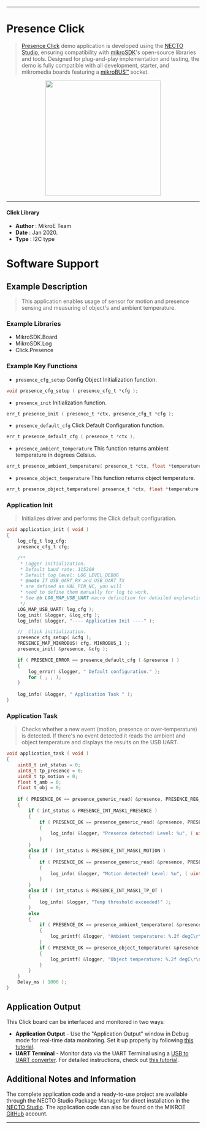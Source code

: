 
---
# Presence Click

> [Presence Click](https://www.mikroe.com/?pid_product=MIKROE-3575) demo application is developed using
the [NECTO Studio](https://www.mikroe.com/necto), ensuring compatibility with [mikroSDK](https://www.mikroe.com/mikrosdk)'s
open-source libraries and tools. Designed for plug-and-play implementation and testing, the demo is fully compatible with
all development, starter, and mikromedia boards featuring a [mikroBUS&trade;](https://www.mikroe.com/mikrobus) socket.

<p align="center">
  <img src="https://www.mikroe.com/?pid_product=MIKROE-3575&image=1" height=300px>
</p>

---

#### Click Library

- **Author**        : MikroE Team
- **Date**          : Jan 2020.
- **Type**          : I2C type

# Software Support

## Example Description

> This application enables usage of sensor for motion and presence sensing and measuring of object's and ambient temperature.

### Example Libraries

- MikroSDK.Board
- MikroSDK.Log
- Click.Presence

### Example Key Functions

- `presence_cfg_setup` Config Object Initialization function.
```c
void presence_cfg_setup ( presence_cfg_t *cfg ); 
```

- `presence_init` Initialization function.
```c
err_t presence_init ( presence_t *ctx, presence_cfg_t *cfg );
```

- `presence_default_cfg` Click Default Configuration function.
```c
err_t presence_default_cfg ( presence_t *ctx );
```

- `presence_ambient_temperature` This function returns ambient temperature in degrees Celsius.
```c
err_t presence_ambient_temperature( presence_t *ctx, float *temperature )
```

- `presence_object_temperature` This function returns object temperature.
```c
err_t presence_object_temperature( presence_t *ctx, float *temperature );
```

### Application Init

> Initializes driver and performs the Click default configuration.

```c
void application_init ( void )
{
    log_cfg_t log_cfg;
    presence_cfg_t cfg;

    /** 
     * Logger initialization.
     * Default baud rate: 115200
     * Default log level: LOG_LEVEL_DEBUG
     * @note If USB_UART_RX and USB_UART_TX 
     * are defined as HAL_PIN_NC, you will 
     * need to define them manually for log to work. 
     * See @b LOG_MAP_USB_UART macro definition for detailed explanation.
     */
    LOG_MAP_USB_UART( log_cfg );
    log_init( &logger, &log_cfg );
    log_info( &logger, "---- Application Init ----" );

    //  Click initialization.
    presence_cfg_setup( &cfg );
    PRESENCE_MAP_MIKROBUS( cfg, MIKROBUS_1 );
    presence_init( &presence, &cfg );

    if ( PRESENCE_ERROR == presence_default_cfg ( &presence ) )
    {
        log_error( &logger, " Default configuration." );
        for ( ; ; );
    }
    
    log_info( &logger, " Application Task " );
}
```

### Application Task

> Checks whether a new event (motion, presence or over-temperature) is detected. 
If there's no event detected it reads the ambient and object temperature and displays the results on the USB UART.

```c
void application_task ( void )
{
    uint8_t int_status = 0;
    uint8_t tp_presence = 0;
    uint8_t tp_motion = 0;
    float t_amb = 0;
    float t_obj = 0;
    
    if ( PRESENCE_OK == presence_generic_read( &presence, PRESENCE_REG_INTERRUPT_STATUS, &int_status, 1 ) )
    {
        if ( int_status & PRESENCE_INT_MASK1_PRESENCE )
        {
            if ( PRESENCE_OK == presence_generic_read( &presence, PRESENCE_REG_TP_PRESENCE, &tp_presence, 1 ) )
            {
                log_info( &logger, "Presence detected! Level: %u", ( uint16_t ) tp_presence );
            }
        }
        else if ( int_status & PRESENCE_INT_MASK1_MOTION )
        {
            if ( PRESENCE_OK == presence_generic_read( &presence, PRESENCE_REG_TP_MOTION, &tp_motion, 1 ) )
            {
                log_info( &logger, "Motion detected! Level: %u", ( uint16_t ) tp_motion );
            }
        }
        else if ( int_status & PRESENCE_INT_MASK1_TP_OT )
        {
            log_info( &logger, "Temp threshold exceeded!" );
        }
        else
        {
            if ( PRESENCE_OK == presence_ambient_temperature( &presence, &t_amb ) )
            {
                log_printf( &logger, "Ambient temperature: %.2f degC\r\n", t_amb );
            }
            if ( PRESENCE_OK == presence_object_temperature( &presence, &t_obj ) )
            {
                log_printf( &logger, "Object temperature: %.2f degC\r\n\n", t_obj );
            }
        }
    }
    Delay_ms ( 1000 );
}
```

## Application Output

This Click board can be interfaced and monitored in two ways:
- **Application Output** - Use the "Application Output" window in Debug mode for real-time data monitoring.
Set it up properly by following [this tutorial](https://www.youtube.com/watch?v=ta5yyk1Woy4).
- **UART Terminal** - Monitor data via the UART Terminal using
a [USB to UART converter](https://www.mikroe.com/click/interface/usb?interface*=uart,uart). For detailed instructions,
check out [this tutorial](https://help.mikroe.com/necto/v2/Getting%20Started/Tools/UARTTerminalTool).

## Additional Notes and Information

The complete application code and a ready-to-use project are available through the NECTO Studio Package Manager for 
direct installation in the [NECTO Studio](https://www.mikroe.com/necto). The application code can also be found on
the MIKROE [GitHub](https://github.com/MikroElektronika/mikrosdk_click_v2) account.

---
